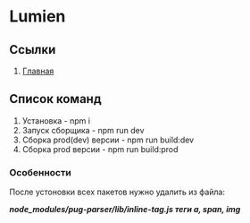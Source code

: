 # Lumien

## Ссылки

1. [Главная](https://oaktre.github.io/lumien/build/)



## Список команд

1. Установка - npm i
2. Запуск сборщика - npm run dev
3. Сборка prod(dev) версии - npm run build:dev
4. Сборка prod версии - npm run build:prod

### Особенности

После устоновки всех пакетов нужно удалить из файла:

___node_modules/pug-parser/lib/inline-tag.js теги a, span, img___

